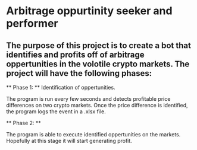 # Arbitrage oppurtinity seeker and performer

## The purpose of this project is to create a bot that identifies and profits off of arbitrage oppertunities in the volotile crypto markets. The project will have the following phases:

** Phase 1: **
Identification of oppertunities. 

The program is run every few seconds and detects profitable price differences on two crypto markets. Once the price difference is identified, the program logs the event in a .xlsx file.

** Phase 2: **

The program is able to execute identified oppertunities on the markets. Hopefully at this stage it will start generating profit.
